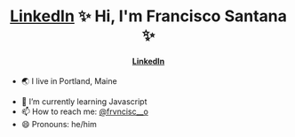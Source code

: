 <h1 align="center"><a href="https://www.linkedin.com/in/santanafrancisco/">LinkedIn</a> ✨ Hi, I'm Francisco Santana ✨</h1>
<h4 align="center"><a href="https://www.linkedin.com/in/santanafrancisco/">LinkedIn</a><!--<a href="https://twitter.com/">Twitter</a> &bull; <a href="https://twitch.tv/">Twitch</a> &bull; <a href="">Blog</a> &bull; <a href="https://dev.to/philnash">DEV</a> &bull; &bull; <a href="https://stackoverflow.com/">Stack Overflow</a>--></h4>

- 🌏 I live in Portland, Maine
<!--- 🔭 I’m currently working on the-->
- 🌱 I’m currently learning Javascript
- 📫 How to reach me: [@frvncisc__o](https://twitter.com/frvncisc__o)
- 😄 Pronouns: he/him

<!--
**frvncisco/frvncisco** is a ✨ _special_ ✨ repository because its `README.md` (this file) appears on your GitHub profile.

Here are some ideas to get you started:

- 🔭 I’m currently working on ...
- 🌱 I’m currently learning ...
- 👯 I’m looking to collaborate on ...
- 🤔 I’m looking for help with ...
- 💬 Ask me about ...
- 📫 How to reach me: ...
- 😄 Pronouns: ...
- ⚡ Fun fact: ...
-->
